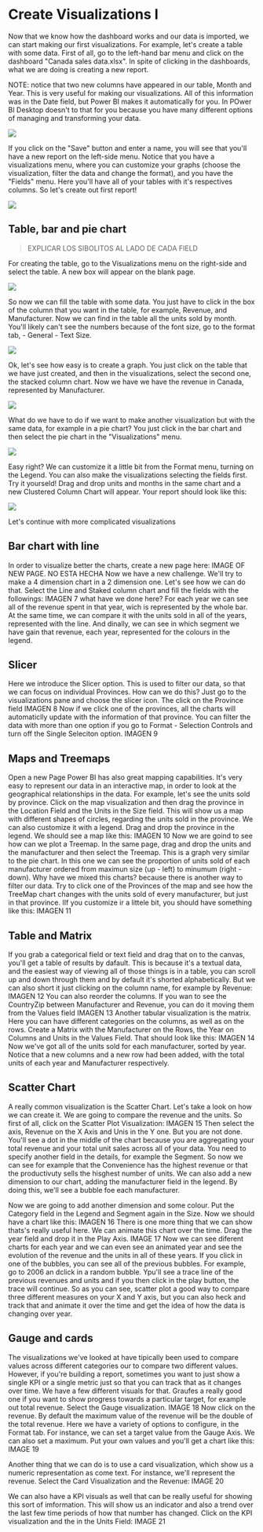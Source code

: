 # Create Visualizations I
Now that we know how the dashboard works and our data is imported, we can start making our first visualizations. For example, let's create a table with some data. First of all, go to the left-hand bar menu and click on the dashboard "Canada sales data.xlsx". In spite of clicking in the dashboards, what we are doing is creating a new report.

NOTE: notice that two new columns have appeared in our table, Month and Year. This is very useful for making our visualizations. All of this information was in the Date field, but Power BI makes it automatically for you. In POwer BI Desktop doesn't to that for you because you have many different options of managing and transforming your data.

![](/Module%201%20-%20Visualizations%20I/Images/1.PNG)

If you click on the "Save" button and enter a name, you will see that you'll have a new report on the left-side menu. Notice that you have a visualizations menu, where you can customize your graphs (choose the visualization, filter the data and change the format), and you have the "Fields" menu. Here you'll have all of your tables with it's respectives columns. So let's create out first report!

![](/Module%201%20-%20Visualizations%20I/Images/2.PNG)

## Table, bar and pie chart
> EXPLICAR LOS SIBOLITOS AL LADO DE CADA FIELD


For creating the table, go to the Visualizations menu on the right-side and select the table. A new box will appear on the blank page.

![](/Module%201%20-%20Visualizations%20I/Images/3.PNG)

So now we can fill the table with some data. You just have to click in the box of the column that you want in the table, for example, Revenue, and Manufacturer. Now we can find in the table all the units sold by month. You'll likely can't see the numbers because of the font size, go to the format tab, - General - Text Size.

![](/Module%201%20-%20Visualizations%20I/Images/4.PNG)

Ok, let's see how easy is to create a graph. You just click on the table that we have just created, and then in the visualizations, select the second one, the stacked column chart. Now we have we have the revenue in Canada, represented by Manufacturer.

![](/Module%201%20-%20Visualizations%20I/Images/5.PNG)

What do we have to do if we want to make another visualization but with the same data, for example in a pie chart? You just click in the bar chart and then select the pie chart in the "Visualizations" menu.

![](/Module%201%20-%20Visualizations%20I/Images/6.PNG)

Easy right? We can customize it a little bit from the Format menu, turning on the Legend. You can also make the visualizations selecting the fields first. Try it yourseld! Drag and drop units and months in the same chart and a new Clustered Column Chart will appear. Your report should look like this:

![](/Module%201%20-%20Visualizations%20I/Images/6.1.PNG)

Let's continue with more complicated visualizations

## Bar chart with line
In order to visualize better the charts, create a new page here:
IMAGE OF NEW PAGE. NO ESTA HECHA
Now we have a new challenge. We'll try to make a 4 dimension chart in a 2 dimension one. Let's see how we can do that. Select the Line and Staked column chart and fill the fields with the followings:
IMAGEN 7
what have we done here? For each year we can see all of the revenue spent in that year, wich is represented by the whole bar. At the same time, we can compare it with the units sold in all of the years, represented with the line. And dinally, we can see in which segment we have gain that revenue, each year, represented for the colours in the legend.

## Slicer
Here we introduce the Slicer option. This is used to filter our data, so that we can focus on individual Provinces. How can we do this? Just go to the visualizations pane and choose the slicer icon. The click on the Province field
IMAGEN 8
Now if we click one of the provinces, all the charts will automaticlly update with the information of that province. You can filter the data with more than one option if you go to Format - Selection Controls and turn off the Single Seleciton option.
IMAGEN 9

## Maps and Treemaps
Open a new Page
Power BI has also great mapping capabilities. It's very easy to represent our data in an interactive map, in order to look at the geographical relationships in the data. For example, let's see the units sold by province. Click on the map visualization and then drag the province in the Location Field and the Units in the Size field. This will show us a map with different shapes of circles, regarding the units sold in the province. We can also customize it with a legend. Drag and drop the province in the legend. We should see a map like this:
IMAGEN 10
Now we are goind to see how can we plot a Treemap. In the same page, drag and drop the units and the manufacturer and then select the Treemap. This is a graph very similar to the pie chart. In this one we can see the proportion of units sold of each manufacturer ordered from maximun size (up - left) to minumum (right - down). Why have we mixed this charts? because there is another way to filter our data. Try to click one of the Provinces of the map and see how the TreeMap chart changes with the units sold of every manufacturer, but just in that province. IIf you customize ir a littele bit, you should have something like this:
IMAGEN 11

## Table and Matrix
If you grab a categorical field or text field and drag that on to the canvas, you'll get a table of results by dafault. This is because it's a textual data, and the easiest way of viewing all of those things is in a table, you can scroll up and down through them and by default it's shorted alphabetically. But we can also short it just clicking on the column name, for example by Revenue:
IMAGEN 12
You can also reorder the columns. If you wan to see the CountryZip between Manufacturer and Revenue, you can do it moving them from the Values field
IMAGEN 13
Another tabular visualization is the matrix. Here you can have different categories on the columns, as well as on the rows. Create a Matrix with the Manufacturer on the Rows, the Year on Columns and Units in the Values Field. That should look like this:
IMAGEN 14
Now we've got all of the units sold for each manufacturer, sorted by year. Notice that a new columns and a new row had been added, with the total units of each year and Manufacturer respectively.

## Scatter Chart
A really common visualization is the Scatter Chart. Let's take a look on how we can create it. We are going to compare the revenue and the units. So first of all, click on the Scatter Plot Visualization:
IMAGEN 15
Then select the axis, Revenue on the X Axis and Unis in the Y one. But you are not done. You'll see a dot in the middle of the chart because you are aggregating your total revenue and your total unit sales across all of your data. You need to specify another field in the details, for example the Segment. So now we can see for example that the Convenience has the highest revenue or that the productivuty sells the hisghest number of units.
We can also add a new dimension to our chart, adding the manufacturer field in the legend. By doing this, we'll see a bubble foe each manufacturer.

Now we are going to add another dimension and some colour. Put the Category field in the Legend and Segment again in the Size. Now we should have a chart like this:
IMAGEN 16
There is one more thing that we can show thats's really useful here. We can animate this chart over the time. Drag the year field and drop it in the Play Axis.
IMAGE 17
Now we can see diferent charts for each year and we can even see an animated year and see the evolution of the revenue and the units in all of these years.
If you click in one of the bubbles, you can see all of the previous bubbles. For example, go to 2006 an dclick in a random bubble. Ypu'll see a trace line of the previous revenues and units and if you then click in the play button, the trace will continue.
So as you can see, scatter plot a good way to compare three different measures on your X and Y axis, but you can also heck and track that and animate it over the time and get the idea of how the data is changing over year.


## Gauge and cards
The visualizations we've looked at have tipically been used to compare values across different categories our to compare two different values. However, if you're building a report, sometimes you want to just show a single KPI or a single metric just so that you can track that as it changes over time. We have a few different visuals for that. Graufes a really good one if you want to show progress towards a particular target, for example out total revenue. Select the Gauge visualization.
IMAGE 18
Now click on the revenue. By default the maximum value of the revenue will be the double of the total revenue. Here we have a variety of options to configure, in the Format tab. For instance, we can set a target value from the Gauge Axis. We can also set a maximum. Put your own values and you'll get a chart like this:
IMAGE 19

Another thing that we can do is to use a card visualization, which show us a numeric representation as come text. For instance, we'll represent the revenue. Select the Card Visualization and the Revenue:
IMAGE 20

We can also have a KPI visuals as well that can be really useful for showing this sort of imformation. This will show us an indicator and also a trend over the last few time periods of how that number has changed. Click on the KPI visualization and the in the Units Field:
IMAGE 21


